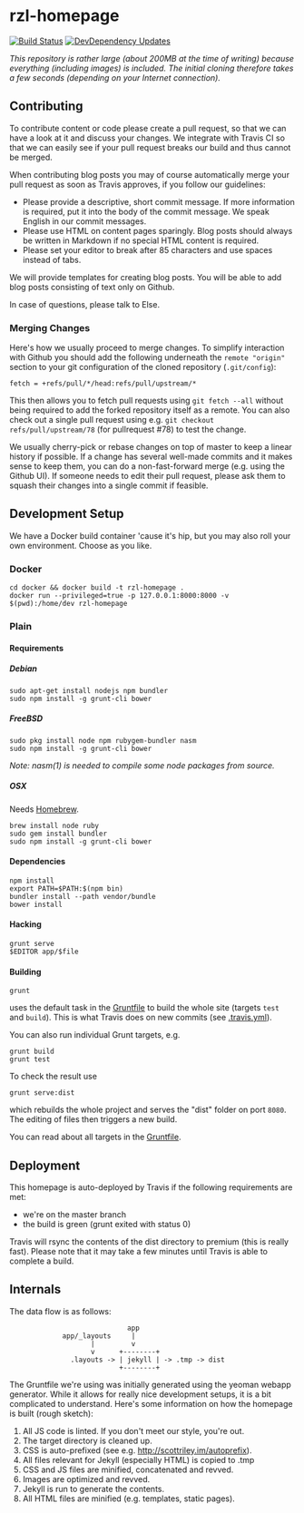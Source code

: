 # rzl-homepage
[![Build Status](https://travis-ci.org/raumzeitlabor/rzl-homepage.svg?branch=master)](https://travis-ci.org/raumzeitlabor/rzl-homepage)
[![DevDependency Updates](https://david-dm.org/raumzeitlabor/rzl-homepage/dev-status.svg)](https://david-dm.org/raumzeitlabor/rzl-homepage#info=devDependencies&view=table)

*This repository is rather large (about 200MB at the time of writing) because
everything (including images) is included. The initial cloning therefore takes
a few seconds (depending on your Internet connection).*

## Contributing

To contribute content or code please create a pull request, so that we can have a look
at it and discuss your changes. We integrate with Travis CI so that we can easily see
if your pull request breaks our build and thus cannot be merged.

When contributing blog posts you may of course automatically merge your pull request as
soon as Travis approves, if you follow our guidelines:

* Please provide a descriptive, short commit message. If more information is required,
put it into the body of the commit message. We speak English in our commit messages.
* Please use HTML on content pages sparingly. Blog posts should always be written in
Markdown if no special HTML content is required.
* Please set your editor to break after 85 characters and use spaces instead of tabs.

We will provide templates for creating blog posts. You will be able to add blog posts
consisting of text only on Github.

In case of questions, please talk to Else.

### Merging Changes

Here's how we usually proceed to merge changes. To simplify interaction with
Github you should add the following underneath the `remote "origin"` section to
your git configuration of the cloned repository (`.git/config`):

    fetch = +refs/pull/*/head:refs/pull/upstream/*

This then allows you to fetch pull requests using `git fetch --all` without
being required to add the forked repository itself as a remote. You can also
check out a single pull request using e.g. `git checkout refs/pull/upstream/78`
(for pullrequest #78) to test the change.

We usually cherry-pick or rebase changes on top of master to keep a linear
history if possible. If a change has several well-made commits and it makes
sense to keep them, you can do a non-fast-forward merge (e.g. using the Github
UI). If someone needs to edit their pull request, please ask them to squash
their changes into a single commit if feasible. 

## Development Setup

We have a Docker build container 'cause it's hip, but you may also roll your
own environment. Choose as you like.

### Docker

    cd docker && docker build -t rzl-homepage .
    docker run --privileged=true -p 127.0.0.1:8000:8000 -v $(pwd):/home/dev rzl-homepage

### Plain

#### Requirements

##### Debian

    sudo apt-get install nodejs npm bundler
    sudo npm install -g grunt-cli bower

##### FreeBSD

    sudo pkg install node npm rubygem-bundler nasm
    sudo npm install -g grunt-cli bower

*Note: nasm(1) is needed to compile some node packages from source.*

##### OSX

Needs [Homebrew](http://brew.sh/).

    brew install node ruby
    sudo gem install bundler
    sudo npm install -g grunt-cli bower

#### Dependencies

    npm install
    export PATH=$PATH:$(npm bin)
    bundler install --path vendor/bundle
    bower install

#### Hacking

    grunt serve
    $EDITOR app/$file

#### Building

    grunt

uses the default task in the [Gruntfile](Gruntfile.js) to build the whole site
(targets `test` and `build`). This is what Travis does on new commits (see
[.travis.yml](.travis.yml)).

You can also run individual Grunt targets, e.g.

    grunt build
    grunt test

To check the result use

    grunt serve:dist

which rebuilds the whole project and serves the "dist" folder on port `8080`.
The editing of files then triggers a new build.

You can read about all targets in the [Gruntfile](Gruntfile.js).

## Deployment

This homepage is auto-deployed by Travis if the following requirements are met:

* we're on the master branch
* the build is green (grunt exited with status 0)

Travis will rsync the contents of the dist directory to premium (this is really
fast). Please note that it may take a few minutes until Travis is able to
complete a build.

## Internals

The data flow is as follows:

                                 app
                 app/_layouts     |
                        |         v
                        v      +--------+
                   .layouts -> | jekyll | -> .tmp -> dist
                               +--------+
The Gruntfile we're using was initially generated using the yeoman webapp
generator. While it allows for really nice development setups, it is a bit
complicated to understand. Here's some information on how the homepage is
built (rough sketch):

1. All JS code is linted. If you don't meet our style, you're out.
2. The target directory is cleaned up.
3. CSS is auto-prefixed (see e.g. http://scottriley.im/autoprefix).
4. All files relevant for Jekyll (especially HTML) is copied to .tmp
5. CSS and JS files are minified, concatenated and revved.
6. Images are optimized and revved.
7. Jekyll is run to generate the contents.
8. All HTML files are minified (e.g. templates, static pages).
